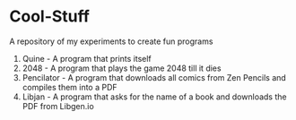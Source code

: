 # Cool-Stuff
A repository of my experiments to create fun programs

1.  Quine - A program that prints itself
2.  2048 - A program that plays the game 2048 till it dies
3.  Pencilator - A program that downloads all comics from Zen Pencils and compiles them into a PDF
4.  Libjan - A program that asks for the name of a book and downloads the PDF from Libgen.io
